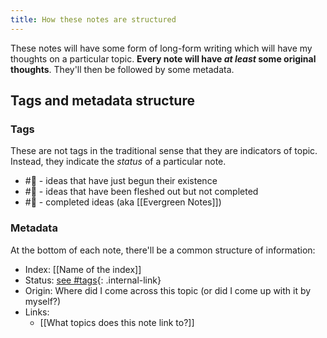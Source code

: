 ```yaml
---
title: How these notes are structured
---
```


These notes will have some form of long-form writing which will have my thoughts on a particular topic. **Every note will have _at least_ some original thoughts**. They'll then be followed by some metadata.

## Tags and metadata structure

### Tags
These are not tags in the traditional sense that they are indicators of topic. Instead, they indicate the _status_ of a particular note. 

- #🌱 - ideas that have just begun their existence
- #🌿 - ideas that have been fleshed out but not completed
- #🌲 - completed ideas (aka [[Evergreen Notes]])

### Metadata
At the bottom of each note, there'll be a common structure of information:

- Index: \[\[Name of the index\]\]
- Status: [see \#tags](#tags){: .internal-link}
- Origin: Where did I come across this topic (or did I come up with it by myself?)
- Links:
  - \[\[What topics does this note link to?\]\]